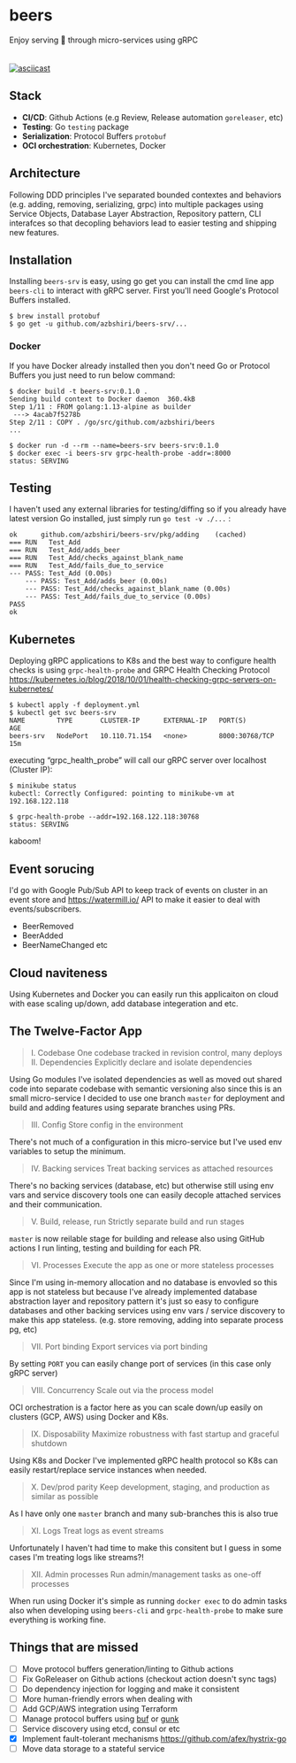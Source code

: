 # beers
Enjoy serving 🍻 through micro-services using gRPC  
<br>
<br>
[![asciicast](https://asciinema.org/a/XXLhQTinGqJdn7F5YR00Rp171.svg)](https://asciinema.org/a/XXLhQTinGqJdn7F5YR00Rp171)
## Stack

- **CI/CD**: Github Actions (e.g Review, Release automation `goreleaser`, etc)
- **Testing**: Go `testing` package
- **Serialization**: Protocol Buffers `protobuf`
- **OCI orchestration**: Kubernetes, Docker


## Architecture
Following DDD principles I've separated bounded contextes and behaviors (e.g. adding, removing, serializing, grpc) into multiple packages using
Service Objects, Database Layer Abstraction, Repository pattern, CLI interafces so that
decopling behaviors lead to easier testing and shipping new features.

## Installation
Installing `beers-srv` is easy, using go get you can install the cmd line app `beers-cli` to interact with gRPC server. First you'll need Google's Protocol Buffers installed.
```
$ brew install protobuf
$ go get -u github.com/azbshiri/beers-srv/...
```

### Docker
If you have Docker already installed then you don't need Go or Protocol Buffers you just need to run below command:

```
$ docker build -t beers-srv:0.1.0 .
Sending build context to Docker daemon  360.4kB
Step 1/11 : FROM golang:1.13-alpine as builder
 ---> 4acab7f5278b
Step 2/11 : COPY . /go/src/github.com/azbshiri/beers
...

$ docker run -d --rm --name=beers-srv beers-srv:0.1.0
$ docker exec -i beers-srv grpc-health-probe -addr=:8000
status: SERVING

```


## Testing
I haven't used any external libraries for testing/diffing so if you already have latest version Go installed,
just simply run `go test -v ./...` :
```
ok      github.com/azbshiri/beers-srv/pkg/adding    (cached)
=== RUN   Test_Add
=== RUN   Test_Add/adds_beer
=== RUN   Test_Add/checks_against_blank_name
=== RUN   Test_Add/fails_due_to_service
--- PASS: Test_Add (0.00s)
    --- PASS: Test_Add/adds_beer (0.00s)
    --- PASS: Test_Add/checks_against_blank_name (0.00s)
    --- PASS: Test_Add/fails_due_to_service (0.00s)
PASS
ok 
```

## Kubernetes
Deploying gRPC applications to K8s and the best way to configure health checks is using `grpc-health-probe` and GRPC Health Checking Protocol
https://kubernetes.io/blog/2018/10/01/health-checking-grpc-servers-on-kubernetes/

```
$ kubectl apply -f deployment.yml
$ kubectl get svc beers-srv
NAME        TYPE       CLUSTER-IP      EXTERNAL-IP   PORT(S)          AGE
beers-srv   NodePort   10.110.71.154   <none>        8000:30768/TCP   15m
```

executing “grpc_health_probe” will call our gRPC server over localhost (Cluster IP):

```
$ minikube status
kubectl: Correctly Configured: pointing to minikube-vm at 192.168.122.118

$ grpc-health-probe --addr=192.168.122.118:30768
status: SERVING
```

kaboom!


## Event sorucing
I'd go with Google Pub/Sub API to keep track of events on cluster in an event store and https://watermill.io/ API to make it easier to deal with events/subscribers.

- BeerRemoved
- BeerAdded
- BeerNameChanged
etc


## Cloud naviteness
Using Kubernetes and Docker you can easily run this applicaiton on cloud with ease scaling up/down, add database integeration and etc.

## The Twelve-Factor App

> I. Codebase
One codebase tracked in revision control, many deploys
II. Dependencies
Explicitly declare and isolate dependencies

Using Go modules I've isolated dependencies as well as moved out shared code into separate codebase with semantic versioning also since this is an small micro-service I decided to use one branch `master` for deployment and build and adding features using separate branches using PRs.

> III. Config
Store config in the environment

There's not much of a configuration in this micro-service but I've used env variables to setup the minimum.

> IV. Backing services
Treat backing services as attached resources

There's no backing services (database, etc) but otherwise still using env vars and service discovery tools one can easily decople attached services and their communication.

> V. Build, release, run
Strictly separate build and run stages

`master` is now reilable stage for building and release also using GitHub actions I run linting, testing and building for each PR.

> VI. Processes
Execute the app as one or more stateless processes

Since I'm using in-memory allocation and no database is envovled so this app is not stateless but because I've already implemented database abstraction layer and repository pattern it's just so easy to configure databases and other backing services using env vars / service discovery to make this app stateless. (e.g. store removing, adding into separate process pg, etc)

> VII. Port binding
Export services via port binding

By setting `PORT` you can easily change port of services (in this case only gRPC server)

> VIII. Concurrency
Scale out via the process model

OCI orchestration is a factor here as you can scale down/up easily on clusters (GCP, AWS) using Docker and K8s.

> IX. Disposability
Maximize robustness with fast startup and graceful shutdown

Using K8s and Docker I've implemented gRPC health protocol so K8s can easily restart/replace service instances when needed.

> X. Dev/prod parity
Keep development, staging, and production as similar as possible

As I have only one `master` branch and many sub-branches this is also true

> XI. Logs
Treat logs as event streams

Unfortunately I haven't had time to make this consitent but I guess in some cases I'm treating logs like streams?!

> XII. Admin processes
Run admin/management tasks as one-off processes

When run using Docker it's simple as running `docker exec` to do admin tasks also when developing using `beers-cli` and `grpc-health-probe` to make sure everything is working fine.


## Things that are missed 

- [ ] Move protocol buffers generation/linting to Github actions
- [ ] Fix GoReleaser on Github actions (checkout action doesn't sync tags)
- [ ] Do dependency injection for logging and make it consistent
- [ ] More human-friendly errors when dealing with 
- [ ] Add GCP/AWS integration using Terraform
- [ ] Manage protocol buffers using [buf](https://buf.build/docs/introduction?ref=producthunt) or [gunk](https://github.com/gunk/gunk)
- [ ] Service discovery using etcd, consul or etc
- [x] Implement fault-tolerant mechanisms https://github.com/afex/hystrix-go 
- [ ] Move data storage to a stateful service 
